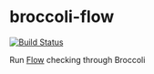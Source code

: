 # broccoli-flow

[![Build Status](https://travis-ci.org/alexlafroscia/broccoli-flow.svg?branch=master)](https://travis-ci.org/alexlafroscia/broccoli-flow)

Run [Flow](https://github.com/facebook/flow) checking through Broccoli

